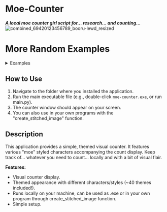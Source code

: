 # Moe-Counter

**_A local moe counter girl script for... research... and counting..._**
![combined_69420123456789_booru-lewd_resized](https://github.com/user-attachments/assets/fdb076ab-e66f-4b99-ac0b-f1ee8955badb)

# More Random Examples
<details>
  <summary>Examples</summary>

  **There are lots themes for your usage in personal projects and for fun. Here are some random themes!**
  
![combined_69420123456789_booru-r6gdrawfriends_resized](https://github.com/user-attachments/assets/ecdc6644-1718-4cde-bfe9-cfa2a4c9fddf)
![combined_69420123456789_booru-qualityhentais_resized](https://github.com/user-attachments/assets/2185b300-4029-489c-8228-ce170964d944)
![combined_69420123456789_minecraft_resized](https://github.com/user-attachments/assets/459eaa69-7265-471f-9b5d-93270d79164e)
![combined_69420123456789_miku_resized](https://github.com/user-attachments/assets/85872364-7f58-4a7d-8cf3-292ee570389e)
![combined_69420123456789_booru-nandroid_resized](https://github.com/user-attachments/assets/6eac92c1-371b-4715-8cdd-b352649e5802)
![combined_69420123456789_booru-mof_resized](https://github.com/user-attachments/assets/676e8c3d-f053-4f96-966c-e659e25effba)
![combined_69420123456789_booru-mjg_resized](https://github.com/user-attachments/assets/369ac924-697d-43d1-9740-fa63c7fcc558)
![combined_69420123456789_booru-lisu_resized](https://github.com/user-attachments/assets/71546949-1d18-4fdd-b22e-01d6a0328219)
![combined_69420123456789_booru-koe_resized](https://github.com/user-attachments/assets/6380430d-db37-4463-ba61-ee88bd4cc179)
![combined_69420123456789_booru-jaypee_resized](https://github.com/user-attachments/assets/2f3b8079-3004-4d55-a864-71ad934a0970)
![combined_69420123456789_booru-huggboo_resized](https://github.com/user-attachments/assets/81e57510-ab9b-4169-b43e-a65cb712668b)
![combined_69420123456789_booru-helltaker_resized](https://github.com/user-attachments/assets/48854ff9-c4f4-4635-b21f-ab804b8bb347)
![combined_69420123456789_booru-ffsr_resized](https://github.com/user-attachments/assets/73e2ad19-478f-4f01-83a9-04e216836479)
![combined_69420123456789_asoul_resized](https://github.com/user-attachments/assets/eea8bbe0-f7f3-4080-b172-bc55fafcd45b)
![combined_69420123456789_ai-1_resized](https://github.com/user-attachments/assets/ff154ba5-1e24-4845-84f0-a04420b1f616)
![combined_69420123456789_3d-num_resized](https://github.com/user-attachments/assets/2b9ec80a-f9f3-44aa-8cfe-2c9a3fb46d10)
![combined_69420123456789_love-and-deepspace_resized](https://github.com/user-attachments/assets/4749e10d-d3e9-44a7-9eb9-176d92244108)
![combined_69420123456789_kyun_resized](https://github.com/user-attachments/assets/6c6cfbf9-16c7-456f-b337-d6c88beb17de)
![combined_69420123456789_kasuterura-4_resized](https://github.com/user-attachments/assets/db063244-c5da-40db-af84-528683eafb5c)
![combined_69420123456789_kasuterura-3_resized](https://github.com/user-attachments/assets/c680e99f-a88d-4711-be91-6e08257b8183)
![combined_69420123456789_kasuterura-2_resized](https://github.com/user-attachments/assets/da3f71f1-212e-4bc0-8bad-0150b36eac3c)
![combined_69420123456789_kasuterura-1_resized](https://github.com/user-attachments/assets/b12e83dc-afab-4368-a9d3-d2c8d5e58456)
![combined_69420123456789_green_resized](https://github.com/user-attachments/assets/77e6ee0b-374c-4dcc-8451-030c6e13111f)
![combined_69420123456789_gelbooru-h_resized](https://github.com/user-attachments/assets/47abb008-f5bc-432a-8405-1c20e02c1634)
![combined_69420123456789_gelbooru_resized](https://github.com/user-attachments/assets/f5180229-72d2-4b6c-97fc-429e3bb66438)
![combined_69420123456789_food_resized](https://github.com/user-attachments/assets/a40da538-b1f8-425a-9fa1-97f02ee9b98b)
![combined_69420123456789_e621_resized](https://github.com/user-attachments/assets/e63dd3c9-30a6-4b43-a609-745a49a79b8a)
![combined_69420123456789_capoo-2_resized](https://github.com/user-attachments/assets/24587c6e-249b-4c62-b386-66ec7d7a2ad5)
![combined_69420123456789_capoo-1_resized](https://github.com/user-attachments/assets/07bbeffa-dca1-4108-a30d-b0e7c81dfa24)
![combined_69420123456789_booru-yuyuyui_resized](https://github.com/user-attachments/assets/6afb4ae5-f1e7-4e39-bcc2-43de732215c8)
![combined_69420123456789_booru-vp_resized](https://github.com/user-attachments/assets/0c47a9e0-b1a2-4b6b-a142-05a4b80fec68)
![combined_69420123456789_booru-vivi_resized](https://github.com/user-attachments/assets/2f47144d-d2bc-47d5-8558-81040517ca99)
![combined_69420123456789_booru-ve_resized](https://github.com/user-attachments/assets/d651ae70-0fb9-4301-8b15-7ce9043f03c9)
![combined_69420123456789_booru-twifanartsfw_resized](https://github.com/user-attachments/assets/774812cc-b41e-4f88-88c5-fe1a8e4b9b7a)
![combined_69420123456789_booru-townofgravityfalls_resized](https://github.com/user-attachments/assets/229b4583-9730-4928-8e0a-e7902fb7e9ed)
![combined_69420123456789_booru-touhoulat_resized](https://github.com/user-attachments/assets/bc2ccbc4-a001-4fc5-b0b4-027b0b280fd1)
![combined_69420123456789_booru-the-collection_resized](https://github.com/user-attachments/assets/4dd2024a-2df6-4cc5-b93f-448c4cd108de)
![combined_69420123456789_booru-snyde_resized](https://github.com/user-attachments/assets/67737d28-4769-4ec8-bf8d-c2938eb9b59d)
![combined_69420123456789_booru-smtg_resized](https://github.com/user-attachments/assets/b84ca293-790d-4964-a5a4-f576c3731361)
![combined_69420123456789_booru-rfck_resized](https://github.com/user-attachments/assets/9de67744-32a6-41ac-8d77-72c9c16348ff)

etc! 40~ themes, some lewd.
</details>

## How to Use

1.  Navigate to the folder where you installed the application.
2.  Run the main executable file (e.g., double-click `moe-counter.exe`, or run main.py).
3.  The counter window should appear on your screen.
4.  You can also use in your own programs with the "create_stitched_image" function.

## Description

This application provides a simple, themed visual counter. It features various "moe" styled characters accompanying the count display. Keep track of... whatever you need to count... locally and with a bit of visual flair.

**Features:**

*   Visual counter display.
*   Themed appearance with different characters/styles (~40 themes included!).
*   Runs locally on your machine, can be used as .exe or in your own program through create_stitched_image function.
*   Simple setup.
